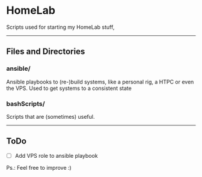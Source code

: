 # HomeLab
Scripts used for starting my HomeLab stuff,

***

## Files and Directories

### ansible/
Ansible playbooks to (re-)build systems, like a personal rig, a HTPC or even the VPS.
Used to get systems to a consistent state

### bashScripts/
Scripts that are (sometimes) useful. 

***

## ToDo
- [ ] Add VPS role to ansible playbook



Ps.: Feel free to improve :)